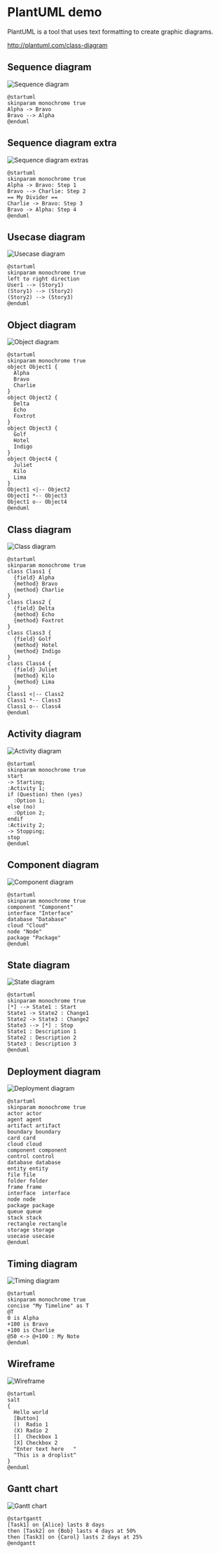 # PlantUML demo

PlantUML is a tool that uses text formatting to create graphic diagrams.

http://plantuml.com/class-diagram


## Sequence diagram

![Sequence diagram](doc/sequence_diagram/sequence_diagram.png)

```plantuml
@startuml
skinparam monochrome true
Alpha -> Bravo
Bravo --> Alpha
@enduml
```


## Sequence diagram extra

![Sequence diagram extras](doc/sequence_diagram_extras/sequence_diagram_extras.png)

```plantuml
@startuml
skinparam monochrome true
Alpha -> Bravo: Step 1
Bravo --> Charlie: Step 2
== My Divider ==
Charlie -> Bravo: Step 3
Bravo -> Alpha: Step 4
@enduml
```

## Usecase diagram

![Usecase diagram](doc/usecase_diagram/usecase_diagram.png)

```plantuml
@startuml
skinparam monochrome true
left to right direction
User1 --> (Story1)
(Story1) --> (Story2)
(Story2) --> (Story3)
@enduml
```


## Object diagram

![Object diagram](doc/object_diagram/object_diagram.png)

```plantuml
@startuml
skinparam monochrome true
object Object1 {
  Alpha
  Bravo
  Charlie
}
object Object2 {
  Delta
  Echo
  Foxtrot
}
object Object3 {
  Golf
  Hotel
  Indigo
}
object Object4 {
  Juliet
  Kilo
  Lima
}
Object1 <|-- Object2
Object1 *-- Object3
Object1 o-- Object4
@enduml
```

## Class diagram

![Class diagram](doc/class_diagram/class_diagram.png)

```plantuml
@startuml
skinparam monochrome true
class Class1 {
  {field} Alpha
  {method} Bravo
  {method} Charlie
}
class Class2 {
  {field} Delta
  {method} Echo
  {method} Foxtrot
}
class Class3 {
  {field} Golf
  {method} Hotel
  {method} Indigo
}
class Class4 {
  {field} Juliet
  {method} Kilo
  {method} Lima
}
Class1 <|-- Class2
Class1 *-- Class3
Class1 o-- Class4
@enduml
```

## Activity diagram

![Activity diagram](doc/activity_diagram/activity_diagram.png)

```plantuml
@startuml
skinparam monochrome true
start
-> Starting;
:Activity 1;
if (Question) then (yes)
  :Option 1;
else (no)
  :Option 2;
endif
:Activity 2;
-> Stopping;
stop
@enduml
```


## Component diagram

![Component diagram](doc/component_diagram/component_diagram.png)

```plantuml
@startuml
skinparam monochrome true
component "Component"
interface "Interface"
database "Database"
cloud "Cloud"
node "Node"
package "Package"
@enduml
```


## State diagram

![State diagram](doc/state_diagram/state_diagram.png)

```plantuml
@startuml
skinparam monochrome true
[*] --> State1 : Start
State1 -> State2 : Change1
State2 -> State3 : Change2
State3 --> [*] : Stop
State1 : Description 1
State2 : Description 2
State3 : Description 3
@enduml
```


## Deployment diagram

![Deployment diagram](doc/deployment_diagram/deployment_diagram.png)

```plantuml
@startuml
skinparam monochrome true
actor actor
agent agent
artifact artifact
boundary boundary
card card
cloud cloud
component component
control control
database database
entity entity
file file
folder folder
frame frame
interface  interface
node node
package package
queue queue
stack stack
rectangle rectangle
storage storage
usecase usecase
@enduml
```


## Timing diagram

![Timing diagram](doc/timing_diagram/timing_diagram.png)

```plantuml
@startuml
skinparam monochrome true
concise "My Timeline" as T
@T
0 is Alpha
+100 is Bravo
+100 is Charlie
@50 <-> @+100 : My Note
@enduml
```


## Wireframe

![Wireframe](doc/wireframe/wireframe.png)

```plantuml
@startuml
salt
{
  Hello world
  [Button]
  ()  Radio 1
  (X) Radio 2
  []  Checkbox 1
  [X] Checkbox 2
  "Enter text here   "
  ^This is a droplist^
}
@enduml
```


## Gantt chart

![Gantt chart](doc/gantt_chart/gantt_chart.png)

```plantuml
@startgantt
[Task1] on {Alice} lasts 8 days
then [Task2] on {Bob} lasts 4 days at 50% 
then [Task3] on {Carol} lasts 2 days at 25%
@endgantt
```
